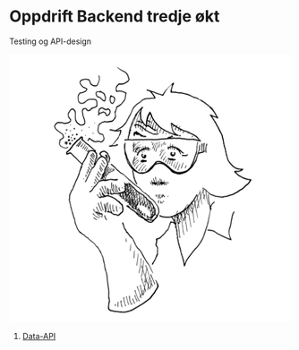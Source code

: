 # Oppdrift Backend tredje økt

Testing og API-design

![Testing](../img/test.png)

1. [Data-API](Data-api.md)